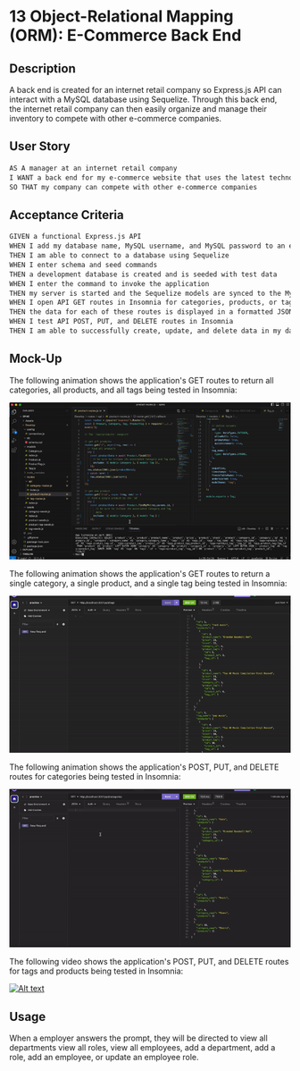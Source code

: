 # 13 Object-Relational Mapping (ORM): E-Commerce Back End

## Description

A back end is created for an internet retail company so Express.js  API can interact with a MySQL database using Sequelize. Through this back end, the internet retail company can then easily organize and manage their inventory to compete with other e-commerce companies.

## User Story

```md
AS A manager at an internet retail company
I WANT a back end for my e-commerce website that uses the latest technologies
SO THAT my company can compete with other e-commerce companies
```

## Acceptance Criteria

```md
GIVEN a functional Express.js API
WHEN I add my database name, MySQL username, and MySQL password to an environment variable file
THEN I am able to connect to a database using Sequelize
WHEN I enter schema and seed commands
THEN a development database is created and is seeded with test data
WHEN I enter the command to invoke the application
THEN my server is started and the Sequelize models are synced to the MySQL database
WHEN I open API GET routes in Insomnia for categories, products, or tags
THEN the data for each of these routes is displayed in a formatted JSON
WHEN I test API POST, PUT, and DELETE routes in Insomnia
THEN I am able to successfully create, update, and delete data in my database
```

## Mock-Up

The following animation shows the application's GET routes to return all categories, all products, and all tags being tested in Insomnia:

![Alt text](Assets/GET.gif)

The following animation shows the application's GET routes to return a single category, a single product, and a single tag being tested in Insomnia:

![Alt text](Assets/GET_single_item.gif)

The following animation shows the application's POST, PUT, and DELETE routes for categories being tested in Insomnia:

![Alt text](<Assets/categories_POST, PUT, DELETE.gif>)

The following video shows the application's POST, PUT, and DELETE routes for tags and products being tested in Insomnia:

[![Alt text](<Assets/Screenshot 2023-12-07 at 11.12.04 PM.png>)](https://drive.google.com/file/d/1LMxTTCxMLkMSpcJDqX2mBNSKS6LK1WOv/view?usp=sharing)

## Usage

When a employer answers the prompt, they will be directed to view all departments view all roles, view all employees, add a department, add a role, add an employee, or update an employee role.